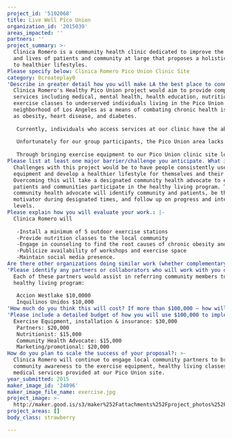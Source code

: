 ```yaml
---
project_id: '5102068'
title: Live Well Pico Union
organization_id: '2015039'
areas_impacted: ''
partners: ''
project_summary: >-
  Clinica Romero is a community health clinic dedicated to improve the health
  and lives of patients and community at large that proposes a holistic approach
  to healthier lifestyles.
Please specify below: Clinica Romero Pico Union Clinic Site
category: 0createplay0
'Describe in greater detail how you will make LA the best place to connect:': >-
  Clinica Romero's Healthy Pico Union project would aim to provide comprehensive
  services including medical, mental health, health education, nutrition, and
  exercise classes to underserved individuals living in the Pico Union
  neighborhood of Los Angeles as a means of combating chronic health issues such
  as obesity, heart disease, and diabetes. 
   
   Currently, individuals who access services at our clinic have the ability to see a medical provider and enroll themselves in a healthy living counseling group that focuses on the connection between physical and emotional health. Participants in the group learn how emotional issues and pain can negatively impact physical health, such as depression decreasing energy levels, motivation and disrupting sleep. We also look at how often individuals engage in unhealthy physical practices trying to treat emotional pain, such as overeating or eating unhealthy foods that provide short-term comfort. Another example might be subconsciously gaining and maintaining obesity as a way of hiding from relationships due to past trauma. The group will learn and practice healthy eating, exercise, and the accountability and motivation we can get from healthy relationships.
   
   Unfortunately for our group participants, the Pico Union area lacks safe, green space where individuals and their families can regularly work out in order to stay healthy. An additional barrier that prevents local families from regularly exercising is exposure to violence due to gang activity at local parks during evening hours (when families are most likely to have the time to engage in these activities). 
   
   Through bringing exercise equipment to our Pico Union clinic site located at 123 S. Alvarado St., we will provide a space where families can safely engage in healthy practices that will improve their overall health. We plan to purchase outdoor exercise equipment that will withstand various weather conditions. Families will be able to access equipment during our regular hours that include extended evening hours on Tuesdays and Thursdays.
Please list at least one major barrier/challenge you anticipate. What is your strategy for overcoming these obstacles?: >-
  Challenges with this project would be to have people consistently use the
  equipment and develop a healthier lifestyle for themselves and their families.
  Overcoming this will take a designated community health advocate to ensure
  patients and communities participate in the healthy living program. The
  community health advocate will identify community and patients, be their
  motivator during designated times, and follow up on progress and interest
  levels.
Please explain how you will evaluate your work.: |-
  Clinica Romero will 
   
   -Install a minimum of 5 outdoor exercise stations 
   -Provide nutrition classes to the local community
   -Engage in counseling to find the root causes of chronic obesity and diabetes
   -Publicize availability of workshops and exercise space 
   -Maintain social media presence.
Are there other organizations doing similar work (whether complementary or competitive)? What is unique about your proposed approach?: No.
'Please identify any partners or collaborators who will work with you on this project. How much of the $100,000 grant award will each partner receive?': >-
  Each of these partners would assist in referring community members to our
  healthy living program:
   
   Accion Westlake $10,0000
   Inquilinos Unidos $10,000
'How much do you think this will cost? If more than $100,000 – how will you cover the additional costs?': 'Enhancing our Healthy Living Group will not exceed $100,000.'
'Please include a detailed budget of how you will use $100,000 to implement this project.': |-
  Exercise Equipment, installation & insurance: $30,000
   Partners: $20,000
   Nutritionist: $15,000
   Community Health Advocate: $15,000
   Marketing/promotional: $20,000
How do you plan to scale the success of your proposal?: >-
  Clinica Romero will continue to engage local community partners to bring
  community awareness to the exercise equipment, healthy living classes and
  medical services provided at our Pico Union site.
year_submitted: 2015
maker_image_id: '24096'
maker_image_file_name: exercise.jpg
project_image: >-
  http://maker.good.is/s3/maker%252Fattachments%252Fproject_photos%252Fimages%252F24096%252Fdisplay%252Fexercise.jpg=c570x385
project_areas: []
body_class: strawberry

---
```

